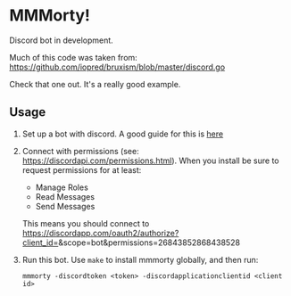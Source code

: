 # MMMorty!

Discord bot in development.

Much of this code was taken from:
https://github.com/iopred/bruxism/blob/master/discord.go

Check that one out. It's a really good example.

## Usage

1. Set up a bot with discord. A good guide for this is [here](https://github.com/reactiflux/discord-irc/wiki/Creating-a-discord-bot-&-getting-a-token)

1. Connect with permissions (see: https://discordapi.com/permissions.html). When you install be sure to request permissions for at least:

    - Manage Roles
    - Read Messages
    - Send Messages

    This means you should connect to https://discordapp.com/oauth2/authorize?client_id=<client id>&scope=bot&permissions=26843852868438528

1. Run this bot. Use `make` to install mmmorty globally, and then run:

    `mmmorty -discordtoken <token> -discordapplicationclientid <client id>`
